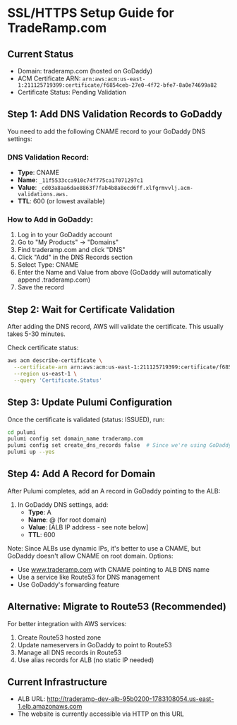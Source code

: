 # SSL/HTTPS Setup Guide for TradeRamp.com

## Current Status
- Domain: traderamp.com (hosted on GoDaddy)
- ACM Certificate ARN: `arn:aws:acm:us-east-1:211125719399:certificate/f6854ceb-27e0-4f72-bfe7-8a0e74699a82`
- Certificate Status: Pending Validation

## Step 1: Add DNS Validation Records to GoDaddy

You need to add the following CNAME record to your GoDaddy DNS settings:

### DNS Validation Record:
- **Type**: CNAME
- **Name**: `_11f5533cca910c74f775ca17071297c1`
- **Value**: `_cd03a8aa6dae8863f7fab4b8a8ecd6ff.xlfgrmvvlj.acm-validations.aws.`
- **TTL**: 600 (or lowest available)

### How to Add in GoDaddy:
1. Log in to your GoDaddy account
2. Go to "My Products" → "Domains"
3. Find traderamp.com and click "DNS"
4. Click "Add" in the DNS Records section
5. Select Type: CNAME
6. Enter the Name and Value from above (GoDaddy will automatically append .traderamp.com)
7. Save the record

## Step 2: Wait for Certificate Validation
After adding the DNS record, AWS will validate the certificate. This usually takes 5-30 minutes.

Check certificate status:
```bash
aws acm describe-certificate \
  --certificate-arn arn:aws:acm:us-east-1:211125719399:certificate/f6854ceb-27e0-4f72-bfe7-8a0e74699a82 \
  --region us-east-1 \
  --query 'Certificate.Status'
```

## Step 3: Update Pulumi Configuration
Once the certificate is validated (status: ISSUED), run:
```bash
cd pulumi
pulumi config set domain_name traderamp.com
pulumi config set create_dns_records false  # Since we're using GoDaddy
pulumi up --yes
```

## Step 4: Add A Record for Domain
After Pulumi completes, add an A record in GoDaddy pointing to the ALB:

1. In GoDaddy DNS settings, add:
   - **Type**: A
   - **Name**: @ (for root domain)
   - **Value**: [ALB IP address - see note below]
   - **TTL**: 600

Note: Since ALBs use dynamic IPs, it's better to use a CNAME, but GoDaddy doesn't allow CNAME on root domain. 
Options:
- Use www.traderamp.com with CNAME pointing to ALB DNS name
- Use a service like Route53 for DNS management
- Use GoDaddy's forwarding feature

## Alternative: Migrate to Route53 (Recommended)
For better integration with AWS services:
1. Create Route53 hosted zone
2. Update nameservers in GoDaddy to point to Route53
3. Manage all DNS records in Route53
4. Use alias records for ALB (no static IP needed)

## Current Infrastructure
- ALB URL: http://traderamp-dev-alb-95b0200-1783108054.us-east-1.elb.amazonaws.com
- The website is currently accessible via HTTP on this URL